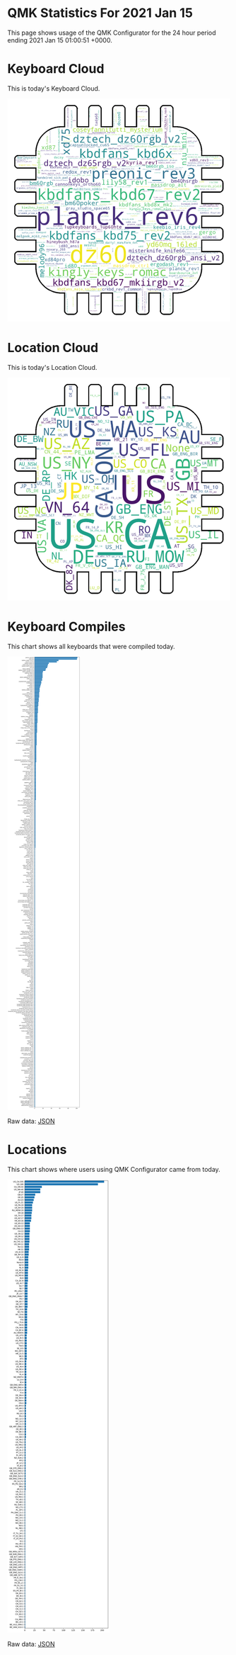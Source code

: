 # QMK Statistics For 2021 Jan 15

This page shows usage of the QMK Configurator for the 24 hour period ending 2021 Jan 15 01:00:51 +0000.

# Keyboard Cloud

This is today's Keyboard Cloud.

<img src="reports/20210115/keyboards_wordcloud.png">

# Location Cloud

This is today's Location Cloud.

<img src="reports/20210115/locations_wordcloud.png">

# Keyboard Compiles

This chart shows all keyboards that were compiled today.

<img src="reports/20210115/keyboards.svg">

Raw data: [JSON](reports/20210115/keyboards.json ':ignore')

# Locations

This chart shows where users using QMK Configurator came from today.

<img src="reports/20210115/locations.svg">

Raw data: [JSON](reports/20210115/locations.json ':ignore')
    